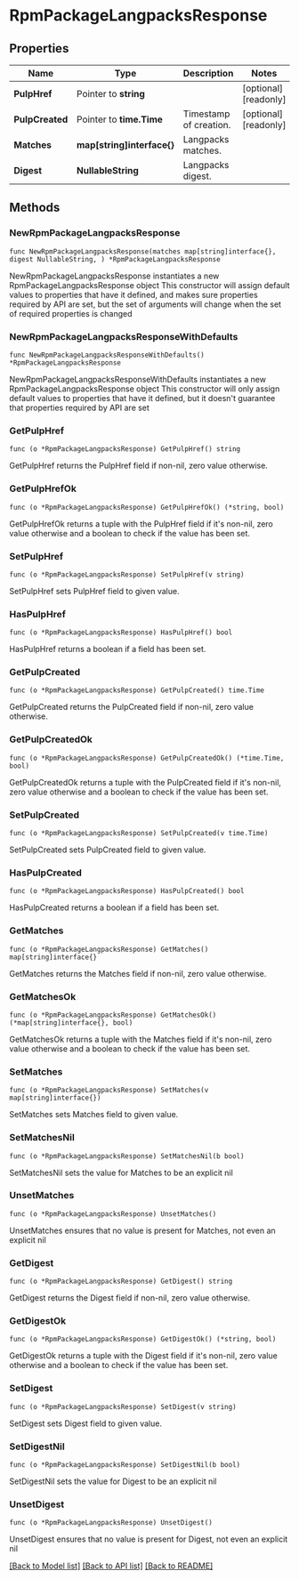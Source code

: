 # RpmPackageLangpacksResponse

## Properties

Name | Type | Description | Notes
------------ | ------------- | ------------- | -------------
**PulpHref** | Pointer to **string** |  | [optional] [readonly] 
**PulpCreated** | Pointer to **time.Time** | Timestamp of creation. | [optional] [readonly] 
**Matches** | **map[string]interface{}** | Langpacks matches. | 
**Digest** | **NullableString** | Langpacks digest. | 

## Methods

### NewRpmPackageLangpacksResponse

`func NewRpmPackageLangpacksResponse(matches map[string]interface{}, digest NullableString, ) *RpmPackageLangpacksResponse`

NewRpmPackageLangpacksResponse instantiates a new RpmPackageLangpacksResponse object
This constructor will assign default values to properties that have it defined,
and makes sure properties required by API are set, but the set of arguments
will change when the set of required properties is changed

### NewRpmPackageLangpacksResponseWithDefaults

`func NewRpmPackageLangpacksResponseWithDefaults() *RpmPackageLangpacksResponse`

NewRpmPackageLangpacksResponseWithDefaults instantiates a new RpmPackageLangpacksResponse object
This constructor will only assign default values to properties that have it defined,
but it doesn't guarantee that properties required by API are set

### GetPulpHref

`func (o *RpmPackageLangpacksResponse) GetPulpHref() string`

GetPulpHref returns the PulpHref field if non-nil, zero value otherwise.

### GetPulpHrefOk

`func (o *RpmPackageLangpacksResponse) GetPulpHrefOk() (*string, bool)`

GetPulpHrefOk returns a tuple with the PulpHref field if it's non-nil, zero value otherwise
and a boolean to check if the value has been set.

### SetPulpHref

`func (o *RpmPackageLangpacksResponse) SetPulpHref(v string)`

SetPulpHref sets PulpHref field to given value.

### HasPulpHref

`func (o *RpmPackageLangpacksResponse) HasPulpHref() bool`

HasPulpHref returns a boolean if a field has been set.

### GetPulpCreated

`func (o *RpmPackageLangpacksResponse) GetPulpCreated() time.Time`

GetPulpCreated returns the PulpCreated field if non-nil, zero value otherwise.

### GetPulpCreatedOk

`func (o *RpmPackageLangpacksResponse) GetPulpCreatedOk() (*time.Time, bool)`

GetPulpCreatedOk returns a tuple with the PulpCreated field if it's non-nil, zero value otherwise
and a boolean to check if the value has been set.

### SetPulpCreated

`func (o *RpmPackageLangpacksResponse) SetPulpCreated(v time.Time)`

SetPulpCreated sets PulpCreated field to given value.

### HasPulpCreated

`func (o *RpmPackageLangpacksResponse) HasPulpCreated() bool`

HasPulpCreated returns a boolean if a field has been set.

### GetMatches

`func (o *RpmPackageLangpacksResponse) GetMatches() map[string]interface{}`

GetMatches returns the Matches field if non-nil, zero value otherwise.

### GetMatchesOk

`func (o *RpmPackageLangpacksResponse) GetMatchesOk() (*map[string]interface{}, bool)`

GetMatchesOk returns a tuple with the Matches field if it's non-nil, zero value otherwise
and a boolean to check if the value has been set.

### SetMatches

`func (o *RpmPackageLangpacksResponse) SetMatches(v map[string]interface{})`

SetMatches sets Matches field to given value.


### SetMatchesNil

`func (o *RpmPackageLangpacksResponse) SetMatchesNil(b bool)`

 SetMatchesNil sets the value for Matches to be an explicit nil

### UnsetMatches
`func (o *RpmPackageLangpacksResponse) UnsetMatches()`

UnsetMatches ensures that no value is present for Matches, not even an explicit nil
### GetDigest

`func (o *RpmPackageLangpacksResponse) GetDigest() string`

GetDigest returns the Digest field if non-nil, zero value otherwise.

### GetDigestOk

`func (o *RpmPackageLangpacksResponse) GetDigestOk() (*string, bool)`

GetDigestOk returns a tuple with the Digest field if it's non-nil, zero value otherwise
and a boolean to check if the value has been set.

### SetDigest

`func (o *RpmPackageLangpacksResponse) SetDigest(v string)`

SetDigest sets Digest field to given value.


### SetDigestNil

`func (o *RpmPackageLangpacksResponse) SetDigestNil(b bool)`

 SetDigestNil sets the value for Digest to be an explicit nil

### UnsetDigest
`func (o *RpmPackageLangpacksResponse) UnsetDigest()`

UnsetDigest ensures that no value is present for Digest, not even an explicit nil

[[Back to Model list]](../README.md#documentation-for-models) [[Back to API list]](../README.md#documentation-for-api-endpoints) [[Back to README]](../README.md)


